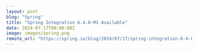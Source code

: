 ```yaml
---
layout: post
blog: "Spring"
title: "Spring Integration 6.4.0-M1 Available"
date: 2024-07-17T00:00:00Z
image: images/spring.png
remote_url: "https://spring.io/blog/2024/07/17/spring-integration-6-4-0-m1-available"
---
```

